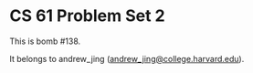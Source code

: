 CS 61 Problem Set 2
===================

This is bomb #138.

It belongs to andrew_jing (andrew_jing@college.harvard.edu).
